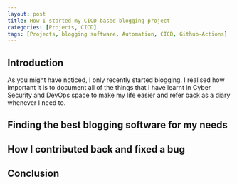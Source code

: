 ```yaml
---
layout: post
title: How I started my CICD based blogging project
categories: [Projects, CICD]
tags: [Projects, blogging software, Automation, CICD, Github-Actions]
---
```


## Introduction

As you might have noticed, I only recently started blogging. I realised how important it is to document all of the things that I have learnt in Cyber Security and DevOps space to make my life easier and refer back as a diary whenever I need to.

## Finding the best blogging software for my needs

## How I contributed back and fixed a bug

## Conclusion

